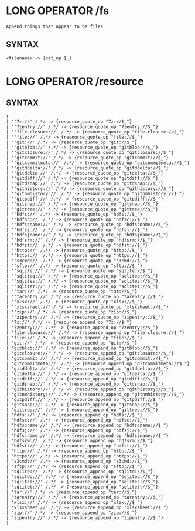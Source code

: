 
# LONG OPERATOR /fs
	Append things that appear to be files

## SYNTAX
	<filename> -> {cat_op $_}

# LONG OPERATOR /resource

## SYNTAX
	(
	| ''7z://' /.*/ -> {resource_quote_op "7z://$_"}
	| ''7zentry://' /.*/ -> {resource_quote_op "7zentry://$_"}
	| ''file-closure://' /.*/ -> {resource_quote_op "file-closure://$_"}
	| ''file://' /.*/ -> {resource_quote_op "file://$_"}
	| ''git://' /.*/ -> {resource_quote_op "git://$_"}
	| ''gitblob://' /.*/ -> {resource_quote_op "gitblob://$_"}
	| ''gitclosure://' /.*/ -> {resource_quote_op "gitclosure://$_"}
	| ''gitcommit://' /.*/ -> {resource_quote_op "gitcommit://$_"}
	| ''gitcommitmeta://' /.*/ -> {resource_quote_op "gitcommitmeta://$_"}
	| ''gitddelta://' /.*/ -> {resource_quote_op "gitddelta://$_"}
	| ''gitdelta://' /.*/ -> {resource_quote_op "gitdelta://$_"}
	| ''gitdiff://' /.*/ -> {resource_quote_op "gitdiff://$_"}
	| ''gitdsnap://' /.*/ -> {resource_quote_op "gitdsnap://$_"}
	| ''githistory://' /.*/ -> {resource_quote_op "githistory://$_"}
	| ''gitnmhistory://' /.*/ -> {resource_quote_op "gitnmhistory://$_"}
	| ''gitpdiff://' /.*/ -> {resource_quote_op "gitpdiff://$_"}
	| ''gitsnap://' /.*/ -> {resource_quote_op "gitsnap://$_"}
	| ''gittree://' /.*/ -> {resource_quote_op "gittree://$_"}
	| ''hdfs://' /.*/ -> {resource_quote_op "hdfs://$_"}
	| ''hdfsc://' /.*/ -> {resource_quote_op "hdfsc://$_"}
	| ''hdfscname://' /.*/ -> {resource_quote_op "hdfscname://$_"}
	| ''hdfsj://' /.*/ -> {resource_quote_op "hdfsj://$_"}
	| ''hdfsjname://' /.*/ -> {resource_quote_op "hdfsjname://$_"}
	| ''hdfsrm://' /.*/ -> {resource_quote_op "hdfsrm://$_"}
	| ''hdfst://' /.*/ -> {resource_quote_op "hdfst://$_"}
	| ''http://' /.*/ -> {resource_quote_op "http://$_"}
	| ''https://' /.*/ -> {resource_quote_op "https://$_"}
	| ''s3cmd://' /.*/ -> {resource_quote_op "s3cmd://$_"}
	| ''sftp://' /.*/ -> {resource_quote_op "sftp://$_"}
	| ''sqlite://' /.*/ -> {resource_quote_op "sqlite://$_"}
	| ''sqliteq://' /.*/ -> {resource_quote_op "sqliteq://$_"}
	| ''sqlites://' /.*/ -> {resource_quote_op "sqlites://$_"}
	| ''sqlitet://' /.*/ -> {resource_quote_op "sqlitet://$_"}
	| ''tar://' /.*/ -> {resource_quote_op "tar://$_"}
	| ''tarentry://' /.*/ -> {resource_quote_op "tarentry://$_"}
	| ''xlsx://' /.*/ -> {resource_quote_op "xlsx://$_"}
	| ''xlsxsheet://' /.*/ -> {resource_quote_op "xlsxsheet://$_"}
	| ''zip://' /.*/ -> {resource_quote_op "zip://$_"}
	| ''zipentry://' /.*/ -> {resource_quote_op "zipentry://$_"}
	| '7z://' /.*/ -> {resource_append_op "7z://$_"}
	| '7zentry://' /.*/ -> {resource_append_op "7zentry://$_"}
	| 'file-closure://' /.*/ -> {resource_append_op "file-closure://$_"}
	| 'file://' /.*/ -> {resource_append_op "file://$_"}
	| 'git://' /.*/ -> {resource_append_op "git://$_"}
	| 'gitblob://' /.*/ -> {resource_append_op "gitblob://$_"}
	| 'gitclosure://' /.*/ -> {resource_append_op "gitclosure://$_"}
	| 'gitcommit://' /.*/ -> {resource_append_op "gitcommit://$_"}
	| 'gitcommitmeta://' /.*/ -> {resource_append_op "gitcommitmeta://$_"}
	| 'gitddelta://' /.*/ -> {resource_append_op "gitddelta://$_"}
	| 'gitdelta://' /.*/ -> {resource_append_op "gitdelta://$_"}
	| 'gitdiff://' /.*/ -> {resource_append_op "gitdiff://$_"}
	| 'gitdsnap://' /.*/ -> {resource_append_op "gitdsnap://$_"}
	| 'githistory://' /.*/ -> {resource_append_op "githistory://$_"}
	| 'gitnmhistory://' /.*/ -> {resource_append_op "gitnmhistory://$_"}
	| 'gitpdiff://' /.*/ -> {resource_append_op "gitpdiff://$_"}
	| 'gitsnap://' /.*/ -> {resource_append_op "gitsnap://$_"}
	| 'gittree://' /.*/ -> {resource_append_op "gittree://$_"}
	| 'hdfs://' /.*/ -> {resource_append_op "hdfs://$_"}
	| 'hdfsc://' /.*/ -> {resource_append_op "hdfsc://$_"}
	| 'hdfscname://' /.*/ -> {resource_append_op "hdfscname://$_"}
	| 'hdfsj://' /.*/ -> {resource_append_op "hdfsj://$_"}
	| 'hdfsjname://' /.*/ -> {resource_append_op "hdfsjname://$_"}
	| 'hdfsrm://' /.*/ -> {resource_append_op "hdfsrm://$_"}
	| 'hdfst://' /.*/ -> {resource_append_op "hdfst://$_"}
	| 'http://' /.*/ -> {resource_append_op "http://$_"}
	| 'https://' /.*/ -> {resource_append_op "https://$_"}
	| 's3cmd://' /.*/ -> {resource_append_op "s3cmd://$_"}
	| 'sftp://' /.*/ -> {resource_append_op "sftp://$_"}
	| 'sqlite://' /.*/ -> {resource_append_op "sqlite://$_"}
	| 'sqliteq://' /.*/ -> {resource_append_op "sqliteq://$_"}
	| 'sqlites://' /.*/ -> {resource_append_op "sqlites://$_"}
	| 'sqlitet://' /.*/ -> {resource_append_op "sqlitet://$_"}
	| 'tar://' /.*/ -> {resource_append_op "tar://$_"}
	| 'tarentry://' /.*/ -> {resource_append_op "tarentry://$_"}
	| 'xlsx://' /.*/ -> {resource_append_op "xlsx://$_"}
	| 'xlsxsheet://' /.*/ -> {resource_append_op "xlsxsheet://$_"}
	| 'zip://' /.*/ -> {resource_append_op "zip://$_"}
	| 'zipentry://' /.*/ -> {resource_append_op "zipentry://$_"}
	)
